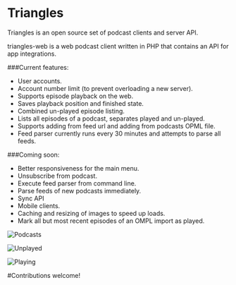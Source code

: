 Triangles
=========

Triangles is an open source set of podcast clients and server API.  

triangles-web is a web podcast client written in PHP that contains an API for app integrations.

###Current features:

- User accounts.
- Account number limit (to prevent overloading a new server).
- Supports episode playback on the web.
- Saves playback position and finished state.
- Combined un-played episode listing.
- Lists all episodes of a podcast, separates played and un-played.
- Supports adding from feed url and adding from podcasts OPML file.
- Feed parser currently runs every 30 minutes and attempts to parse all feeds.

###Coming soon:

- Better responsiveness for the main menu.
- Unsubscribe from podcast.
- Execute feed parser from command line.
- Parse feeds of new podcasts immediately.
- Sync API
- Mobile clients.
- Caching and resizing of images to speed up loads.
- Mark all but most recent episodes of an OMPL import as played.

![Podcasts](http://lab82.com/podcasts.png)

![Unplayed](http://lab82.com/unplayed.png)

![Playing](http://lab82.com/playing.png)

#Contributions welcome!